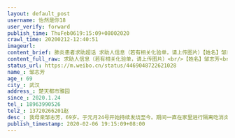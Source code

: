 ```yaml
---
layout: default_post
username: 怡然是你18
user_verify: forward
publish_time: ThuFeb0619:15:09+08002020
crawl_time: 20200212-12:40:51
imageurl: 
content_brief: 肺炎患者求助超话 求助人信息（若有相关化验单，请上传图片）【姓名】邹志芳【年龄】69【所在城市】武汉【所在小区、社区】楚天都市雅园【患病时间】2020.1.24【联系方式】18963990526【其他紧急联系人】13720266201赵【病情描述】 我母亲邹志芳，69岁。于元月24号开始持续发烧至今。期间 ...全文
content_full_raw: 求助人信息（若有相关化验单，请上传图片）<br/>【姓名】邹志芳<br/>【年龄】69<br/>【所在城市】武汉<br/>【所在小区、社区】楚天都市雅园<br/>【患病时间】2020.1.24<br/>【联系方式】18963990526<br/>【其他紧急联系人】13720266201赵<br/>【病情描述】我母亲邹志芳，69岁。于元月24号开始持续发烧至今。期间一直在家里进行隔离吃消炎药和莲花清瘟，并配合退烧药。后出现咳嗽、腹泻、厌食及气喘症状，2月3号到汉阳医院做了抽血以及CT的检查。结果显示，双肺感染性病变，肺窗示双肺纹理稍多模糊，双肺散在大片状磨玻璃影，边界模糊。主动脉弓及冠状动脉钙化，胸椎骨质增生。医生说结果高度疑似。2月4号马上报备所在武昌的社区并做了核酸检测，现已经确诊为新冠患者。2月6日再次抽血及CT，结果越来越差，超敏C反应蛋白已经到190多，且CT结果较前次进展，目前情况也越来越不好[流泪]，咳嗽、腹泻、厌食及气喘症状越来越严重，她体质较弱，照这样的情况下去很怕她等不到安排床位。目前母亲由父亲照顾，我爱人负责接送她去医院打针，他们在仅有一般口罩的防护下，处于传染性强的环境及焦虑情绪中，非常容易成为新的感染者，这对我们家庭来说将是灭顶之灾，恳请党和政府能尽快给我母亲安排床位治疗，跪谢各位！！！
status_url: https://m.weibo.cn/status/4469048722621028
name_: 邹志芳
age_: 69
city_: 武汉
address_: 楚天都市雅园
since_: 2020.1.24
tel_: 18963990526
tel2_: 13720266201赵
desc_: 我母亲邹志芳，69岁。于元月24号开始持续发烧至今。期间一直在家里进行隔离吃消炎药和莲花清瘟，并配合退烧药。后出现咳嗽、腹泻、厌食及气喘症状，2月3号到汉阳医院做了抽血以及CT的检查。结果显示，双肺感染性病变，肺窗示双肺纹理稍多模糊，双肺散在大片状磨玻璃影，边界模糊。主动脉弓及冠状动脉钙化，胸椎骨质增生。医生说结果高度疑似。2月4号马上报备所在武昌的社区并做了核酸检测，现已经确诊为新冠患者。2月6日再次抽血及CT，结果越来越差，超敏C反应蛋白已经到190多，且CT结果较前次进展，目前情况也越来越不好[流泪]，咳嗽、腹泻、厌食及气喘症状越来越严重，她体质较弱，照这样的情况下去很怕她等不到安排床位。目前母亲由父亲照顾，我爱人负责接送她去医院打针，他们在仅有一般口罩的防护下，处于传染性强的环境及焦虑情绪中，非常容易成为新的感染者，这对我们家庭来说将是灭顶之灾，恳请党和政府能尽快给我母亲安排床位治疗，跪谢各位！！！
publish_timestamp: 2020-02-06 19:15:09+08:00
---
```

